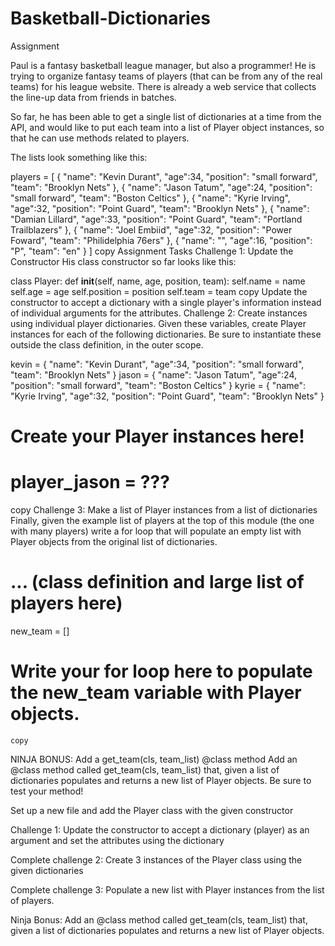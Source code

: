 # Basketball-Dictionaries

Assignment

Paul is a fantasy basketball league manager, but also a programmer! He is trying to organize fantasy teams of players (that can be from any of the real teams) for his league website. There is already a web service that collects the line-up data from friends in batches.

So far, he has been able to get a single list of dictionaries at a time from the API, and would like to put each team into a list of Player object instances, so that he can use methods related to players.

The lists look something like this:

players = [
    {
    	"name": "Kevin Durant", 
    	"age":34, 
    	"position": "small forward", 
    	"team": "Brooklyn Nets"
    },
    {
    	"name": "Jason Tatum", 
    	"age":24, 
    	"position": "small forward", 
    	"team": "Boston Celtics"
    },
    {
    	"name": "Kyrie Irving", 
    	"age":32, "position": "Point Guard", 
    	"team": "Brooklyn Nets"
    },
    {
    	"name": "Damian Lillard", 
    	"age":33, "position": "Point Guard", 
    	"team": "Portland Trailblazers"
    },
    {
    	"name": "Joel Embiid", 
    	"age":32, "position": "Power Foward", 
    	"team": "Philidelphia 76ers"
    },
    {
    	"name": "", 
    	"age":16, 
    	"position": "P", 
    	"team": "en"
    }
]
copy
Assignment Tasks
Challenge 1: Update the Constructor
His class constructor so far looks like this:

class Player:
    def __init__(self, name, age, position, team):
        self.name = name
        self.age = age
        self.position = position
        self.team = team
copy
Update the constructor to accept a dictionary with a single player's information instead of individual arguments for the attributes.
Challenge 2: Create instances using individual player dictionaries.
Given these variables, create Player instances for each of the following dictionaries. Be sure to instantiate these outside the class definition, in the outer scope.

kevin = {
    	"name": "Kevin Durant", 
    	"age":34, 
    	"position": "small forward", 
    	"team": "Brooklyn Nets"
}
jason = {
    	"name": "Jason Tatum", 
    	"age":24, 
    	"position": "small forward", 
    	"team": "Boston Celtics"
}
kyrie = {
    	"name": "Kyrie Irving", 
    	"age":32, "position": "Point Guard", 
    	"team": "Brooklyn Nets"
}
    
# Create your Player instances here!
# player_jason = ???
copy
Challenge 3: Make a list of Player instances from a list of dictionaries
Finally, given the example list of players at the top of this module (the one with many players) write a for loop that will populate an empty list with Player objects from the original list of dictionaries.

# ... (class definition and large list of players here)
new_team = []
# Write your for loop here to populate the new_team variable with Player objects.
    copy
NINJA BONUS: Add a get_team(cls, team_list) @class method
Add an @class method called get_team(cls, team_list) that, given a list of dictionaries populates and returns a new list of Player objects. Be sure to test your method!

Set up a new file and add the Player class with the given constructor

Challenge 1: Update the constructor to accept a dictionary (player) as an argument and set the attributes using the dictionary

Complete challenge 2: Create 3 instances of the Player class using the given dictionaries

Complete challenge 3: Populate a new list with Player instances from the list of players.

Ninja Bonus: Add an @class method called get_team(cls, team_list) that, given a list of dictionaries populates and returns a new list of Player objects.
